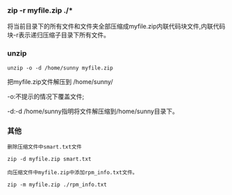 ### zip -r myfile.zip ./*

将当前目录下的所有文件和文件夹全部压缩成myfile.zip内联代码块文件,内联代码块-r表示递归压缩子目录下所有文件。

### unzip

```
unzip -o -d /home/sunny myfile.zip
```

把myfile.zip文件解压到 /home/sunny/

-o:不提示的情况下覆盖文件;

-d:-d /home/sunny指明将文件解压缩到/home/sunny目录下。



### 其他

```
删除压缩文件中smart.txt文件

zip -d myfile.zip smart.txt

向压缩文件中myfile.zip中添加rpm_info.txt文件。

zip -m myfile.zip ./rpm_info.txt
```

